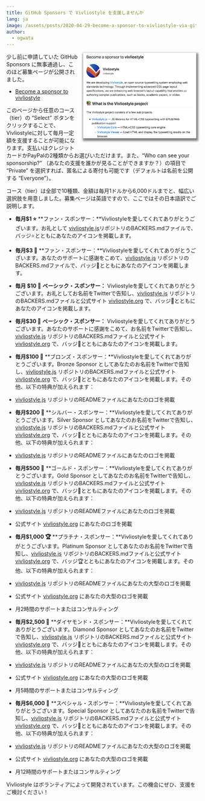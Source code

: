 ```yaml
---
title: GitHub Sponsors で Vivliostyle を支援しませんか
lang: ja
image: /assets/posts/2020-04-29-become-a-sponsor-to-vivliostyle-via-github-sponsors/gitHub-sponsors.png
author:
  - ogwata
---
```

<div style="float: right; margin: 0 0 1em 1em;"><a href="https://github.com/sponsors/vivliostyle"><img src="/assets/posts/2020-04-29-become-a-sponsor-to-vivliostyle-via-github-sponsors/gitHub-sponsors.png" alt="Become a sponsor to vivliostyle" style="width: 300px; box-shadow: 2px 4px 5px 3px grey;" /></a></div>

少し前に申請していた GitHub Sponsors に無事通過し、このほど募集ページが公開されました。

- [Become a sponsor to vivliostyle](https://github.com/sponsors/vivliostyle)

このページから任意のコース（tier）の “Select” ボタンをクリックすることで、Vivliostyleに対して毎月一定額を支援することが可能になります。支払いはクレジットカードかPayPalの2種類からお選びいただけます。また、“Who can see your sponsorship?” （あなたの支援を誰かが見ることができますか？）の項目で “Private” を選択すれば、匿名による寄付も可能です（デフォルトは名前を公開する “Everyone”）。

コース（tier）は全部で10種類、金額は毎月1ドルから6,000ドルまでと、幅広い選択肢を用意しました。募集ページは英語ですので、ここではその日本語訳でご説明します。

- **毎月$1 ⭐️**
**ファン・スポンサー：**Vivliostyleを愛してくれてありがとうございます。お礼として [vivliostyle.js](https://github.com/vivliostyle/vivliostyle.js)リポジトリのBACKERS.mdファイルで、バッジ⭐️とともにあなたのアイコンを掲載します。

- **毎月$3 🌟**
**ファン・スポンサー：**Vivliostyleを愛してくれてありがとうございます。あなたのサポートに感謝をこめて、[vivliostyle.js](https://github.com/vivliostyle/vivliostyle.js) リポジトリのBACKERS.mdファイルで、バッジ🌟とともにあなたのアイコンを掲載します。

- **毎月 $10 🌹**
**ベーシック・スポンサー：** Vivliostyleを愛してくれてありがとうございます。お礼としてお名前をTwitterで告知し、[vivliostyle.js](https://github.com/vivliostyle/vivliostyle.js) リポジトリのBACKERS.mdファイルと公式サイト [vivliostyle.org](vivliostyle.org) で、バッジ🌹とともにあなたのアイコンを掲載します。

- **毎月$30 💐**
**ベーシック・スポンサー：** Vivliostyleを愛してくれてありがとうございます。あなたのサポートに感謝をこめて、お名前をTwitterで告知し、[vivliostyle.js](https://github.com/vivliostyle/vivliostyle.js) リポジトリのBACKERS.mdファイルと公式サイト [vivliostyle.org](vivliostyle.org) で、バッジ💐とともにあなたのアイコンを掲載します。

- **毎月$100 🥉**
**ブロンズ・スポンサー：**Vivliostyleを愛してくれてありがとうございます。Bronze Sponsor としてあなたのお名前をTwitterで告知し、[vivliostyle.js](https://github.com/vivliostyle/vivliostyle.js) リポジトリのBACKERS.mdファイルと公式サイト [vivliostyle.org](vivliostyle.org) で、バッジ🥉とともにあなたのアイコンを掲載します。その他、以下の特典が加えられます：
- [vivliostyle.js](https://github.com/vivliostyle/vivliostyle.js) リポジトリのREADMEファイルにあなたのロゴを掲載

- **毎月$200 🥈**
**シルバー・スポンサー：**Vivliostyleを愛してくれてありがとうございます。Silver Sponsor としてあなたのお名前をTwitterで告知し、[vivliostyle.js](https://github.com/vivliostyle/vivliostyle.js) リポジトリのBACKERS.mdファイルと公式サイト [vivliostyle.org](vivliostyle.org) で、バッジ🥈とともにあなたのアイコンを掲載します。その他、以下の特典が加えられます：
- [vivliostyle.js](https://github.com/vivliostyle/vivliostyle.js) リポジトリのREADMEファイルにあなたのロゴを掲載

- **毎月$500 🥇**
**ゴールド・スポンサー：**Vivliostyleを愛してくれてありがとうございます。Gold Sponsor としてあなたのお名前をTwitterで告知し、[vivliostyle.js](https://github.com/vivliostyle/vivliostyle.js) リポジトリのBACKERS.mdファイルと公式サイト [vivliostyle.org](vivliostyle.org) で、バッジ🥇とともにあなたのアイコンを掲載します。その他、以下の特典が加えられます：
- [vivliostyle.js](https://github.com/vivliostyle/vivliostyle.js) リポジトリのREADMEファイルにあなたのロゴを掲載
- 公式サイト [vivliostyle.org](vivliostyle.org) にあなたのロゴを掲載

- **毎月$1,000 🏆**
**プラチナ・スポンサー：**Vivliostyleを愛してくれてありがとうございます。Platinum Sponsor としてあなたのお名前をTwitterで告知し、[vivliostyle.js](https://github.com/vivliostyle/vivliostyle.js) リポジトリのBACKERS.mdファイルと公式サイト [vivliostyle.org](vivliostyle.org) で、バッジ🏆とともにあなたのアイコンを掲載します。その他、以下の特典が加えられます：
- [vivliostyle.js](https://github.com/vivliostyle/vivliostyle.js) リポジトリのREADMEファイルにあなたの大型のロゴを掲載
- 公式サイト [vivliostyle.org](vivliostyle.org) にあなたの大型のロゴを掲載
- 月2時間のサポートまたはコンサルティング


- **毎月$2,500 💎**
**ダイヤモンド・スポンサー：**Vivliostyleを愛してくれてありがとうございます。Diamond Sponsor としてあなたのお名前をTwitterで告知し、[vivliostyle.js](https://github.com/vivliostyle/vivliostyle.js) リポジトリのBACKERS.mdファイルと公式サイト [vivliostyle.org](vivliostyle.org) で、バッジ💎とともにあなたのアイコンを掲載します。その他、以下の特典が加えられます：
- [vivliostyle.js](https://github.com/vivliostyle/vivliostyle.js) リポジトリのREADMEファイルにあなたの大型のロゴを掲載
- 公式サイト [vivliostyle.org](vivliostyle.org) にあなたの大型のロゴを掲載
- 月5時間のサポートまたはコンサルティング


- **毎月$6,000 💠**
**スペシャル・スポンサー：**Vivliostyleを愛してくれてありがとうございます。Special Sponsor としてあなたのお名前をTwitterで告知し、[vivliostyle.js](https://github.com/vivliostyle/vivliostyle.js) リポジトリのBACKERS.mdファイルと公式サイト [vivliostyle.org](vivliostyle.org) で、バッジ💠とともにあなたのアイコンを掲載します。その他、以下の特典が加えられます：
- [vivliostyle.js](https://github.com/vivliostyle/vivliostyle.js) リポジトリのREADMEファイルにあなたの大型のロゴを掲載
- 公式サイト [vivliostyle.org](vivliostyle.org) にあなたの大型のロゴを掲載
- 月12時間のサポートまたはコンサルティング

Vivliostyle はボランティアによって開発されています。この機会にぜひ、支援をご検討ください！
